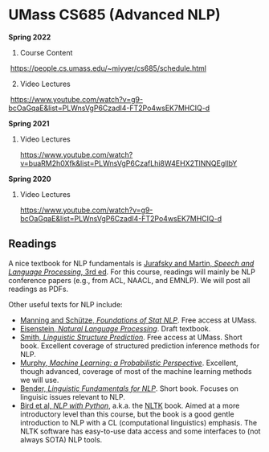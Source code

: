 # UMass CS685 (Advanced NLP) 

**Spring 2022** 

1. Course Content

​		https://people.cs.umass.edu/~miyyer/cs685/schedule.html

2. Video Lectures

​		https://www.youtube.com/watch?v=g9-bcOaGqaE&list=PLWnsVgP6CzadI4-FT2Po4wsEK7MHCIQ-d



**Spring 2021**

1. Video Lectures

   https://www.youtube.com/watch?v=buaRM2h0Xfk&list=PLWnsVgP6CzafLhi8W4EHX2TlNNQEgIlbY

**Spring 2020**

1. Video Lectures

   https://www.youtube.com/watch?v=g9-bcOaGqaE&list=PLWnsVgP6CzadI4-FT2Po4wsEK7MHCIQ-d



## Readings

A nice textbook for NLP fundamentals is [Jurafsky and Martin, *Speech and Language Processing*, 3rd ed](https://web.stanford.edu/~jurafsky/slp3/). For this course, readings will mainly be NLP conference papers (e.g., from ACL, NAACL, and EMNLP). We will post all readings as PDFs.

Other useful texts for NLP include:

- [Manning and Schütze, *Foundations of Stat NLP*](http://cognet.mit.edu.silk.library.umass.edu/library/books/view?isbn=0262133601). Free access at UMass.
- [Eisenstein, *Natural Language Processing*](https://github.com/jacobeisenstein/gt-nlp-class/blob/master/notes/eisenstein-nlp-notes.pdf). Draft textbook.
- [Smith, *Linguistic Structure Prediction*](http://www.cs.cmu.edu/~nasmith/LSP/). Free access at UMass. Short book. Excellent coverage of structured prediction inference methods for NLP.
- [Murphy, *Machine Learning: a Probabilistic Perspective*](http://www.cs.ubc.ca/~murphyk/MLbook/). Excellent, though advanced, coverage of most of the machine learning methods we will use.
- [Bender, *Linguistic Fundamentals for NLP*](http://www.morganclaypool.com/doi/abs/10.2200/S00493ED1V01Y201303HLT020). Short book. Focuses on linguisic issues relevant to NLP.
- [Bird et al, *NLP with Python*](http://www.nltk.org/book/), a.k.a. the [NLTK](http://www.nltk.org/) book. Aimed at a more introductory level than this course, but the book is a good gentle introduction to NLP with a CL (computational linguistics) emphasis. The NLTK software has easy-to-use data access and some interfaces to (not always SOTA) NLP tools.